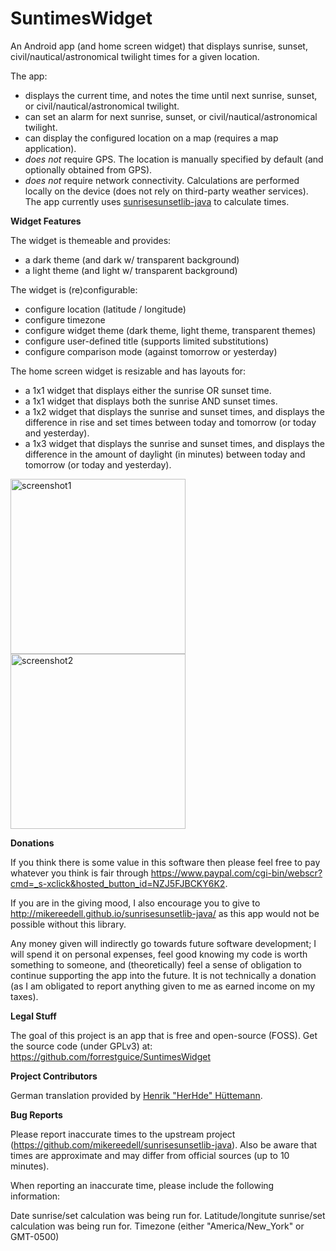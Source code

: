 # SuntimesWidget
An Android app (and home screen widget) that displays sunrise, sunset, civil/nautical/astronomical twilight times for a given location.


The app:
* displays the current time, and notes the time until next sunrise, sunset, or civil/nautical/astronomical twilight.
* can set an alarm for next sunrise, sunset, or civil/nautical/astronomical twilight.
* can display the configured location on a map (requires a map application).
* *does not* require GPS. The location is manually specified by default (and optionally obtained from GPS).
* *does not* require network connectivity. Calculations are performed locally on the device (does not rely on third-party weather services). The app currently uses [sunrisesunsetlib-java](http://mikereedell.github.io/sunrisesunsetlib-java/) to calculate times.


**Widget Features**

The widget is themeable and provides:
* a dark theme (and dark w/ transparent background)
* a light theme (and light w/ transparent background)

The widget is (re)configurable:
* configure location (latitude / longitude)
* configure timezone
* configure widget theme (dark theme, light theme, transparent themes)
* configure user-defined title (supports limited substitutions)
* configure comparison mode (against tomorrow or yesterday)

The home screen widget is resizable and has layouts for:
* a 1x1 widget that displays either the sunrise OR sunset time.
* a 1x1 widget that displays both the sunrise AND sunset times.
* a 1x2 widget that displays the sunrise and sunset times, and displays the difference in rise and set times between today and tomorrow (or today and yesterday).
* a 1x3 widget that displays the sunrise and sunset times, and displays the difference in the amount of daylight (in minutes) between today and tomorrow (or today and yesterday).


<img alt="screenshot1" src='https://cloud.githubusercontent.com/assets/10246147/14938297/ab3697ee-0ed3-11e6-80c2-a9611c1f20cc.png' width="280px" />

<img alt="screenshot2" src='https://cloud.githubusercontent.com/assets/10246147/14938299/ad52bc2e-0ed3-11e6-8916-9b7e75057a62.png' width="280px" />


**Donations**

If you think there is some value in this software then please feel free to pay whatever you think is fair through <a href="https://www.paypal.com/cgi-bin/webscr?cmd=_s-xclick&hosted_button_id=NZJ5FJBCKY6K2">https://www.paypal.com/cgi-bin/webscr?cmd=_s-xclick&hosted_button_id=NZJ5FJBCKY6K2</a>.

If you are in the giving mood, I also encourage you to give to <a href="http://mikereedell.github.io/sunrisesunsetlib-java/">http://mikereedell.github.io/sunrisesunsetlib-java/</a> as this app would not be possible without this library.

Any money given will indirectly go towards future software development; I will spend it on personal expenses, feel good knowing my code is worth something to someone, and (theoretically) feel a sense of obligation to continue supporting the app into the future. It is not technically a donation (as I am obligated to report anything given to me as earned income on my taxes).


**Legal Stuff**

The goal of this project is an app that is free and open-source (FOSS). Get the source code (under GPLv3) at: https://github.com/forrestguice/SuntimesWidget


**Project Contributors**

German translation provided by <u>Henrik "HerHde" Hüttemann</u>.

**Bug Reports**

Please report inaccurate times to the upstream project (https://github.com/mikereedell/sunrisesunsetlib-java). Also be aware that times are approximate and may differ from official sources (up to 10 minutes).

When reporting an inaccurate time, please include the following information:

Date sunrise/set calculation was being run for.
Latitude/longitute sunrise/set calculation was being run for.
Timezone (either "America/New_York" or GMT-0500)





